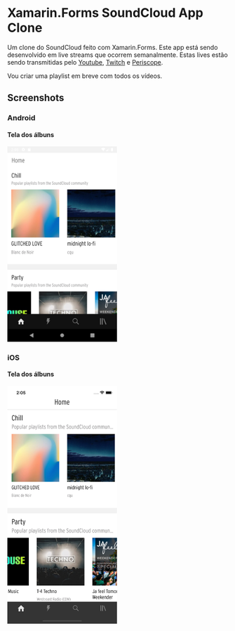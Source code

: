 # Xamarin.Forms SoundCloud App Clone

Um clone do SoundCloud feito com Xamarin.Forms. Este app está sendo desenvolvido em live streams que ocorrem semanalmente. Estas lives estão sendo transmitidas pelo [Youtube](https://www.youtube.com/channel/UCD_Cgiqajwi-u-n3lYvp8Ig), [Twitch](https://www.twitch.tv/ionixjunior) e [Periscope](https://www.periscope.tv/ionixjunior).

Vou criar uma playlist em breve com todos os vídeos.

## Screenshots

### Android

#### Tela dos álbuns
<kbd><img width="250" src="art/android_home_1.png" /></kbd>

### iOS

#### Tela dos álbuns
<kbd><img width="250" src="art/ios_home_1.png" /></kbd>